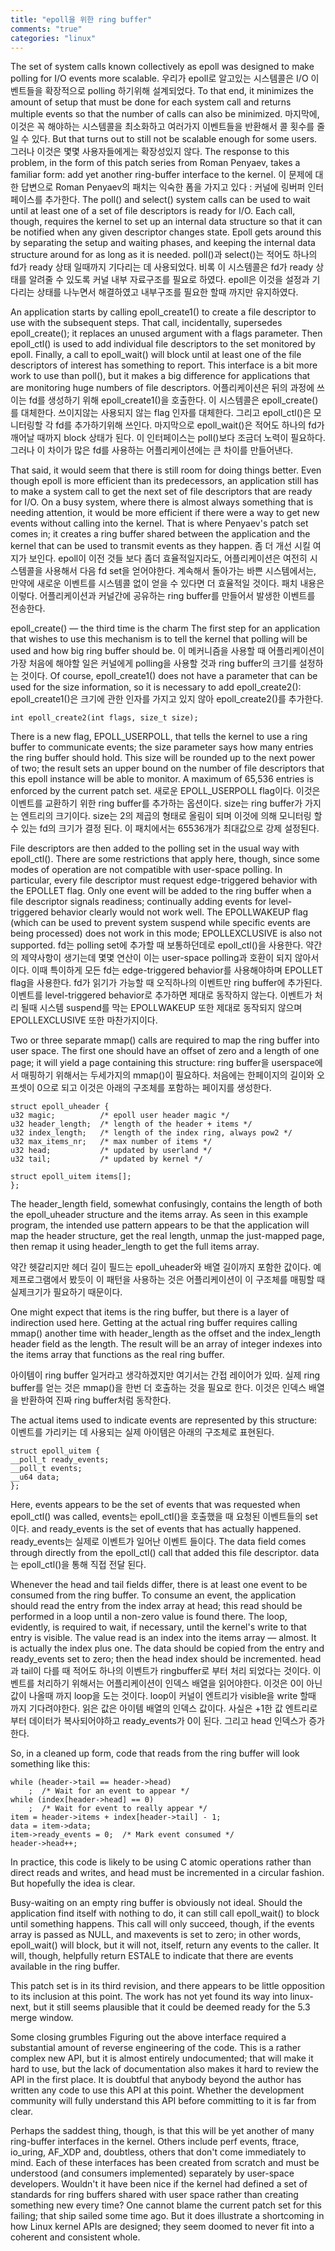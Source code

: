 ```yaml
---
title: "epoll을 위한 ring buffer"
comments: "true"
categories: "linux"
---
```


The set of system calls known collectively as epoll was designed to make polling for I/O events more scalable.
우리가 epoll로 알고있는 시스템콜은 I/O 이벤트들을 확장적으로 polling 하기위해 설계되었다.
To that end, it minimizes the amount of setup that must be done for each system call and returns multiple events so that the number of calls can also be minimized.
마지막에, 이것은 꼭 해야하는 시스템콜을 최소화하고 여러가지 이벤트들을 반환해서 콜 횟수를 줄일 수 있다.
But that turns out to still not be scalable enough for some users.
그러나 이것은 몇몇 사용자들에게는 확장성있지 않다.
The response to this problem, in the form of this patch series from Roman Penyaev, takes a familiar form: add yet another ring-buffer interface to the kernel.
이 문제에 대한 답변으로 Roman Penyaev의 패치는 익숙한 폼을 가지고 있다 : 커널에 링버퍼 인터페이스를 추가한다.
The poll() and select() system calls can be used to wait until at least one of a set of file descriptors is ready for I/O.
Each call, though, requires the kernel to set up an internal data structure so that it can be notified when any given descriptor changes state.
Epoll gets around this by separating the setup and waiting phases, and keeping the internal data structure around for as long as it is needed.
poll()과 select()는 적어도 하나의 fd가 ready 상태 일때까지 기다리는 데 사용되었다. 비록 이 시스템콜은 fd가 ready 상태를 알려줄 수 있도록 커널 내부 자료구조를 필요로 하였다.
epoll은 이것을 설정과 기다리는 상태를 나누면서 해결하였고 내부구조를 필요한 할때 까지만 유지하였다.

An application starts by calling epoll_create1() to create a file descriptor to use with the subsequent steps. That call, incidentally, supersedes epoll_create(); it replaces an unused argument with a flags parameter.
Then epoll_ctl() is used to add individual file descriptors to the set monitored by epoll. Finally, a call to epoll_wait() will block until at least one of the file descriptors of interest has something to report.
This interface is a bit more work to use than poll(), but it makes a big difference for applications that are monitoring huge numbers of file descriptors.
어플리케이션은 뒤의 과정에 쓰이는 fd를 생성하기 위해 epoll_create1()을 호출한다. 이 시스템콜은 epoll_create()를 대체한다.
쓰이지않는 사용되지 않는 flag 인자를 대체한다.
그리고 epoll_ctl()은 모니터링할 각 fd를 추가하기위해 쓰인다. 마지막으로 epoll_wait()은 적어도 하나의 fd가 깨어날 때까지 block 상태가 된다.
이 인터페이스는 poll()보다 조금더 노력이 필요하다. 그러나 이 차이가 많은 fd를 사용하는 어플리케이션에는 큰 차이를 만들어낸다.

That said, it would seem that there is still room for doing things better.
Even though epoll is more efficient than its predecessors,
an application still has to make a system call to get the next set of file descriptors that are ready for I/O.
On a busy system, where there is almost always something that is needing attention,
it would be more efficient if there were a way to get new events without calling into the kernel.
That is where Penyaev's patch set comes in;
it creates a ring buffer shared between the application and the kernel that can be used to transmit events as they happen.
좀 더 개선 시킬 여지가 보인다.
epoll이 이전 것들 보다 좀더 효율적일지라도, 어플리케이션은 여전히 시스템콜을 사용해서 다음 fd set을 얻어야한다.
계속해서 돌아가는 바쁜 시스템에서는, 만약에 새로운 이벤트를 시스템콜 없이 얻을 수 있다면 더 효율적일 것이다.
패치 내용은 이렇다.
어플리케이션과 커널간에 공유하는 ring buffer를 만들어서 발생한 이벤트를 전송한다.

epoll_create() — the third time is the charm
The first step for an application that wishes to use this mechanism is to tell the kernel that polling will be used and how big ring buffer should be.
이 메커니즘을 사용할 때 어플리케이션이 가장 처음에 해야할 일은 커널에게 polling을 사용할 것과 ring buffer의 크기를 설정하는 것이다.
Of course, epoll_create1() does not have a parameter that can be used for the size information, so it is necessary to add epoll_create2():
epoll_create1()은 크기에 관한 인자를 가지고 있지 않아 epoll_create2()를 추가한다.

    int epoll_create2(int flags, size_t size);
There is a new flag, EPOLL_USERPOLL, that tells the kernel to use a ring buffer to communicate events;
the size parameter says how many entries the ring buffer should hold.
This size will be rounded up to the next power of two;
the result sets an upper bound on the number of file descriptors that this epoll instance will be able to monitor.
A maximum of 65,536 entries is enforced by the current patch set.
새로운 EPOLL_USERPOLL flag이다. 이것은 이벤트를 교환하기 위한 ring buffer를 추가하는 옵션이다.
size는 ring buffer가 가지는 엔트리의 크기이다.
size는 2의 제곱의 형태로 올림이 되며 이것에 의해 모니터링 할 수 있는 fd의 크기가 결정 된다.
이 패치에서는 65536개가 최대값으로 강제 설정된다.

File descriptors are then added to the polling set in the usual way with epoll_ctl().
There are some restrictions that apply here, though, since some modes of operation are not compatible with user-space polling.
In particular, every file descriptor must request edge-triggered behavior with the EPOLLET flag.
Only one event will be added to the ring buffer when a file descriptor signals readiness;
continually adding events for level-triggered behavior clearly would not work well.
The EPOLLWAKEUP flag (which can be used to prevent system suspend while specific events are being processed) does not work in this mode;
EPOLLEXCLUSIVE is also not supported.
fd는 polling set에 추가할 때 보통하던데로 epoll_ctl()을 사용한다. 약간의 제약사항이 생기는데 몇몇 연산이 이는 user-space polling과 호환이 되지 않아서 이다.
이때 특이하게 모든 fd는 edge-triggered behavior를 사용해야하며 EPOLLET flag을 사용한다.
fd가 읽기가 가능할 때 오직하나의 이벤트만 ring buffer에 추가된다.
이벤트를 level-triggered behavior로 추가하면 제대로 동작하지 않는다.
이벤트가 처리 될때 시스템 suspend를 막는 EPOLLWAKEUP 또한 제대로 동작되지 않으며 EPOLLEXCLUSIVE 또한 마찬가지이다.

Two or three separate mmap() calls are required to map the ring buffer into user space.
The first one should have an offset of zero and a length of one page; it will yield a page containing this structure:
ring buffer을 userspace에서 매핑하기 위해서는 두세가지의 mmap()이 필요하다.
처음에는 한페이지의 길이와 오프셋이 0으로 되고 이것은 아래의 구조체를 포함하는 페이지를 생성한다.

    struct epoll_uheader {
	u32 magic;          /* epoll user header magic */
	u32 header_length;  /* length of the header + items */
	u32 index_length;   /* length of the index ring, always pow2 */
	u32 max_items_nr;   /* max number of items */
	u32 head;           /* updated by userland */
	u32 tail;           /* updated by kernel */

	struct epoll_uitem items[];
    };

The header_length field, somewhat confusingly, contains the length of both the epoll_uheader structure and the items array.
As seen in this example program, the intended use pattern appears to be that the application will map the header structure, get the real length, unmap the just-mapped page, then remap it using header_length to get the full items array.

약간 헷갈리지만 헤더 길이 필드는 epoll_uheader와 배열 길이까지 포함한 값이다.
예제프로그램에서 봤듯이 이 패턴을 사용하는 것은 어플리케이션이 이 구조체를 매핑할 때 실제크기가 필요하기 때문이다.

One might expect that items is the ring buffer, but there is a layer of indirection used here.
Getting at the actual ring buffer requires calling mmap() another time with header_length as the offset and the index_length header field as the length.
The result will be an array of integer indexes into the items array that functions as the real ring buffer.

아이템이 ring buffer 일거라고 생각하겠지만 여기서는 간접 레이어가 있따.
실제 ring buffer를 얻는 것은 mmap()을 한번 더 호출하는 것을 필요로 한다.
이것은 인덱스 배열을 반환하여 진짜 ring buffer처럼 동작한다.

The actual items used to indicate events are represented by this structure:
이벤트를 가리키는 데 사용되는 실제 아이템은 아래의 구조체로 표현된다.

    struct epoll_uitem {
	__poll_t ready_events;
	__poll_t events;
	__u64 data;
    };

Here, events appears to be the set of events that was requested when epoll_ctl() was called,
events는 epoll_ctl()을 호출했을 때 요청된 이벤트들의 set이다.
and ready_events is the set of events that has actually happened.
ready_events는 실제로 이벤트가 일어난 이벤트 들이다.
The data field comes through directly from the epoll_ctl() call that added this file descriptor.
data는 epoll_ctl()을 통해 직접 전달 된다.

Whenever the head and tail fields differ, there is at least one event to be consumed from the ring buffer.
To consume an event, the application should read the entry from the index array at head;
this read should be performed in a loop until a non-zero value is found there.
The loop, evidently, is required to wait, if necessary, until the kernel's write to that entry is visible.
The value read is an index into the items array — almost. It is actually the index plus one.
The data should be copied from the entry and ready_events set to zero; then the head index should be incremented.
head과 tail이 다를 때 적어도 하나의 이벤트가 ringbuffer로 부터 처리 되었다는 것이다.
이벤트를 처리하기 위해서는 어플리케이션이 인덱스 배열을 읽어야한다. 이것은 0이 아닌 값이 나올때 까지 loop을 도는 것이다.
loop이 커널이 엔트리가 visible을 write 할때 까지 기다려야한다. 읽은 값은 아이템 배열의 인덱스 값이다. 사실은 +1한 값
엔트리로부터 데이터가 복사되어야하고 ready_events가 0이 된다. 그리고 head 인덱스가 증가한다.


So, in a cleaned up form, code that reads from the ring buffer will look something like this:

    while (header->tail == header->head)
        ;  /* Wait for an event to appear */
    while (index[header->head] == 0)
        ;  /* Wait for event to really appear */
    item = header->items + index[header->tail] - 1;
    data = item->data;
    item->ready_events = 0;  /* Mark event consumed */
    header->head++;
In practice, this code is likely to be using C atomic operations rather than direct reads and writes, and head must be incremented in a circular fashion. But hopefully the idea is clear.

Busy-waiting on an empty ring buffer is obviously not ideal. Should the application find itself with nothing to do, it can still call epoll_wait() to block until something happens. This call will only succeed, though, if the events array is passed as NULL, and maxevents is set to zero; in other words, epoll_wait() will block, but it will not, itself, return any events to the caller. It will, though, helpfully return ESTALE to indicate that there are events available in the ring buffer.

This patch set is in its third revision, and there appears to be little opposition to its inclusion at this point. The work has not yet found its way into linux-next, but it still seems plausible that it could be deemed ready for the 5.3 merge window.

Some closing grumbles
Figuring out the above interface required a substantial amount of reverse engineering of the code. This is a rather complex new API, but it is almost entirely undocumented; that will make it hard to use, but the lack of documentation also makes it hard to review the API in the first place. It is doubtful that anybody beyond the author has written any code to use this API at this point. Whether the development community will fully understand this API before committing to it is far from clear.

Perhaps the saddest thing, though, is that this will be yet another of many ring-buffer interfaces in the kernel. Others include perf events, ftrace, io_uring, AF_XDP and, doubtless, others that don't come immediately to mind. Each of these interfaces has been created from scratch and must be understood (and consumers implemented) separately by user-space developers. Wouldn't it have been nice if the kernel had defined a set of standards for ring buffers shared with user space rather than creating something new every time? One cannot blame the current patch set for this failing; that ship sailed some time ago. But it does illustrate a shortcoming in how Linux kernel APIs are designed; they seem doomed to never fit into a coherent and consistent whole.

